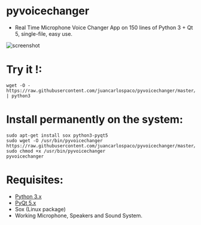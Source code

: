 pyvoicechanger
==============

- Real Time Microphone Voice Changer App on 150 lines of Python 3 + Qt 5, single-file, easy use.


![screenshot](https://raw.githubusercontent.com/juancarlospaco/pyvoicechanger/master/temp.jpg)


# Try it !:

```
wget -O - https://raw.githubusercontent.com/juancarlospaco/pyvoicechanger/master/pyvoicechanger.py | python3
```

# Install permanently on the system:

```
sudo apt-get install sox python3-pyqt5
sudo wget -O /usr/bin/pyvoicechanger https://raw.githubusercontent.com/juancarlospaco/pyvoicechanger/master/pyvoicechanger.py
sudo chmod +x /usr/bin/pyvoicechanger
pyvoicechanger
```

# Requisites:

- [Python 3.x](https://www.python.org "Python Homepage")
- [PyQt 5.x](http://www.riverbankcomputing.co.uk/software/pyqt/download5 "PyQt5 Homepage")
- Sox (Linux package)
- Working Microphone, Speakers and Sound System.
